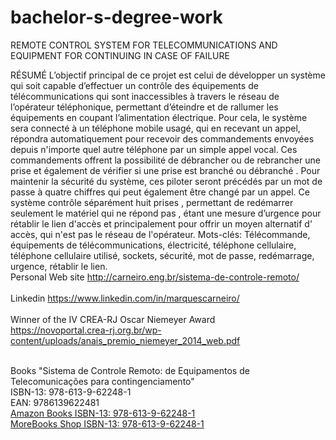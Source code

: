 # bachelor-s-degree-work
REMOTE CONTROL SYSTEM FOR TELECOMMUNICATIONS AND EQUIPMENT FOR CONTINUING IN CASE OF FAILURE

RÉSUMÉ
L’objectif principal de ce projet est celui de développer un système qui soit capable d’effectuer un contrôle des équipements de télécommunications qui sont inaccessibles à travers le réseau de l’opérateur téléphonique, permettant d’éteindre et de rallumer les équipements en coupant l’alimentation électrique. Pour cela, le système sera connecté à un téléphone mobile usagé, qui en recevant un appel, répondra automatiquement pour recevoir des commandements envoyées depuis n'importe quel autre téléphone par un simple appel vocal. Ces commandements offrent la possibilité de débrancher ou de rebrancher une prise et également de vérifier si une prise est branché ou débranché . Pour maintenir la sécurité du système, ces piloter seront précédés par un mot de passe à quatre chiffres qui peut également être changé par un appel. Ce système contrôle séparément huit prises , permettant de redémarrer seulement le matériel qui ne répond pas , étant une mesure d’urgence pour rétablir le lien d'accès et principalement pour offrir un moyen alternatif d' accès, qui n'est pas le réseau de l'opérateur. Mots-clés: Télécommande, équipements de télécommunications, électricité, téléphone cellulaire, téléphone cellulaire utilisé, sockets, sécurité, mot de passe, redémarrage, urgence, rétablir le lien. 
<br>
Personal Web site <a href="http://carneiro.eng.br/sistema-de-controle-remoto/">http://carneiro.eng.br/sistema-de-controle-remoto/</a><br>
<br>
Linkedin <a href="https://www.linkedin.com/in/marquescarneiro/">https://www.linkedin.com/in/marquescarneiro/</a><br>
<br>
Winner of the IV CREA-RJ Oscar Niemeyer Award <br>
<a href="https://novoportal.crea-rj.org.br/wp-content/uploads/anais_premio_niemeyer_2014_web.pdf">https://novoportal.crea-rj.org.br/wp-content/uploads/anais_premio_niemeyer_2014_web.pdf</a><br>
<br>

Books "Sistema de Controle Remoto: de Equipamentos de Telecomunicações para contingenciamento"<br>
ISBN-13: 978-613-9-62248-1<br>
EAN: 9786139622481<br>
<a href="https://www.amazon.com.br/Sistema-Controle-Remoto-Telecomunica%C3%A7%C3%B5es-contingenciamento/dp/6139622484?keywords=9786139622481&qid=1537214789&sr=8-1&ref=sr_1_1">Amazon Books ISBN-13: 978-613-9-62248-1</a><br>
<a href="https://www.morebooks.shop/store/pt/book/sistema-de-controle-remoto/isbn/978-613-9-62248-1">MoreBooks Shop ISBN-13: 978-613-9-62248-1</a>
